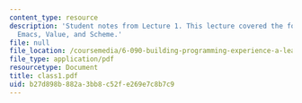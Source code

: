 ```yaml
---
content_type: resource
description: 'Student notes from Lecture 1. This lecture covered the following topics:
  Emacs, Value, and Scheme.'
file: null
file_location: /coursemedia/6-090-building-programming-experience-a-lead-in-to-6-001-january-iap-2005/b27d898b882a3bb8c52fe269e7c8b7c9_class1.pdf
file_type: application/pdf
resourcetype: Document
title: class1.pdf
uid: b27d898b-882a-3bb8-c52f-e269e7c8b7c9
---
```

